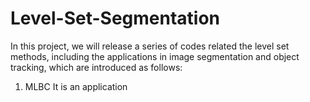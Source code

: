 # Level-Set-Segmentation
In this project, we will release a series of codes related the level set methods, including the applications in image segmentation and 
object tracking, which are introduced as follows:
1. MLBC
 It is an application
